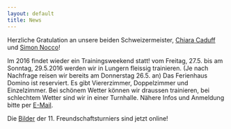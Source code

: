 ```yaml
---
layout: default
title: News
---
```

Herzliche Gratulation an unsere beiden Schweizermeister, [Chiara Caduff](http://www.wu-shu.ch/lehrer-turnierteam/chiara-caduff/) und [Simon Nocco](http://www.wu-shu.ch/lehrer-turnierteam/simon-nocco/)!

Im 2016 findet wieder ein Trainingsweekend statt!
vom Freitag, 27.5. bis am Sonntag, 29.5.2016 werden wir in Lungern fleissig trainieren. (Je nach Nachfrage reisen wir bereits am Donnerstag 26.5. an) Das Ferienhaus Domino ist reserviert. Es gibt Viererzimmer, Doppelzimmer und Einzelzimmer. Bei schönem Wetter können wir draussen trainieren, bei schlechtem Wetter sind wir in einer Turnhalle. Nähere Infos und Anmeldung bitte per <a href=mailto:kelmel5@yahoo.de>E-Mail</a>.

Die [Bilder](https://www.flickr.com/photos/117851037@N03/albums/72157659468607433/page1) der 11. Freundschaftsturniers sind jetzt online!